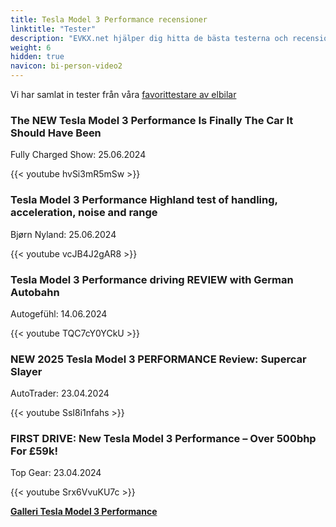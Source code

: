 ```yaml
---
title: Tesla Model 3 Performance recensioner
linktitle: "Tester"
description: "EVKX.net hjälper dig hitta de bästa testerna och recensionerna av denna modell."
weight: 6
hidden: true
navicon: bi-person-video2
---
```

Vi har samlat in tester från våra [favorittestare av elbilar](../../../../../guides/evreviewers/)

<div class="container text-center shadow p-2 pe-4 mb-5 bg-body-tertiary rounded border">
<h3>The NEW Tesla Model 3 Performance Is Finally The Car It Should Have Been</h3>
<p>Fully Charged Show: 25.06.2024</p>

{{< youtube hvSi3mR5mSw >}}

</div>
<div class="container text-center shadow p-2 pe-4 mb-5 bg-body-tertiary rounded border">
<h3>Tesla Model 3 Performance Highland test of handling, acceleration, noise and range</h3>
<p>Bjørn Nyland: 25.06.2024</p>

{{< youtube vcJB4J2gAR8 >}}

</div>
<div class="container text-center shadow p-2 pe-4 mb-5 bg-body-tertiary rounded border">
<h3>Tesla Model 3 Performance driving REVIEW with German Autobahn</h3>
<p>Autogefühl: 14.06.2024</p>

{{< youtube TQC7cY0YCkU >}}

</div>
<div class="container text-center shadow p-2 pe-4 mb-5 bg-body-tertiary rounded border">
<h3>NEW 2025 Tesla Model 3 PERFORMANCE Review: Supercar Slayer </h3>
<p>AutoTrader: 23.04.2024</p>

{{< youtube SsI8i1nfahs >}}

</div>
<div class="container text-center shadow p-2 pe-4 mb-5 bg-body-tertiary rounded border">
<h3>FIRST DRIVE: New Tesla Model 3 Performance – Over 500bhp For £59k!</h3>
<p>Top Gear: 23.04.2024</p>

{{< youtube Srx6VvuKU7c >}}

</div>
<div class="mt-3 mb-3">
<a href="../gallery/" class="text-decoration-none text-black">
<strong><i class="bi-arrow-left"></i>Galleri  </strong>
</a>
<a href="../" class="text-decoration-none text-black float-end">
<strong>Tesla Model 3 Performance <i class="bi-arrow-right"></i></strong>
</a>
</div>
